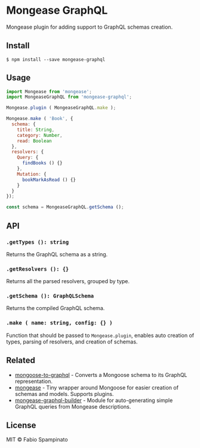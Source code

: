 # Mongease GraphQL

Mongease plugin for adding support to GraphQL schemas creation.

## Install

```shell
$ npm install --save mongease-graphql
```

## Usage

```js
import Mongease from 'mongease';
import MongeaseGraphQL from 'mongease-graphql';

Mongease.plugin ( MongeaseGraphQL.make );

Mongease.make ( 'Book', {
  schema: {
    title: String,
    category: Number,
    read: Boolean
  },
  resolvers: {
    Query: {
      findBooks () {}
    },
    Mutation: {
      bookMarkAsRead () {}
    }
  }
});

const schema = MongeaseGraphQL.getSchema ();
```

## API

### `.getTypes (): string`

Returns the GraphQL schema as a string.

### `.getResolvers (): {}`

Returns all the parsed resolvers, grouped by type.

### `.getSchema (): GraphQLSchema`

Returns the compiled GraphQL schema.

### `.make ( name: string, config: {} )`

Function that should be passed to `Mongease.plugin`, enables auto creation of types, parsing of resolvers, and creation of schemas.

## Related

- [mongoose-to-graphql](https://github.com/fabiospampinato/mongoose-to-graphql) - Converts a Mongoose schema to its GraphQL representation.
- [mongease](https://github.com/fabiospampinato/mongease) - Tiny wrapper around Mongoose for easier creation of schemas and models. Supports plugins.
- [mongease-graphql-builder](https://github.com/fabiospampinato/mongease-graphql-builder) - Module for auto-generating simple GraphQL queries from Mongease descriptions.

## License

MIT © Fabio Spampinato
